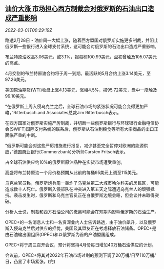 <!--1646096462000-->
[油价大涨 市场担心西方制裁会对俄罗斯的石油出口造成严重影响](https://cn.reuters.com/article/oil-close-0228-mon-idCNKBS2KY2ZA)
------

<div><i>2022-03-01T00:29:19Z</i></div><p>路透2月28日 - 油价周一大幅上涨，随着西方盟国对俄罗斯实施更多制裁，并阻止俄罗斯一些银行进入全球支付系统，这可能会对俄罗斯的石油出口造成严重影响。</p><p>布兰特原油收高3.06美元，或3.1%，报每桶100.99美元，盘初曾触及105.07美元的高点。</p><p>4月交割的布兰特原油合约将于周一到期。最活跃的5月合约上涨3.14美元，至97.26美元。</p><p>美国原油期货(WTI)收盘上涨4.13美元，涨幅4.5%，报95.72美元，盘中一度触及99.10美元。</p><p>“在俄罗斯上周入侵乌克兰之后，全球石油市场的紧张状况可能会变得更加严峻，”Ritterbusch and Associates总裁Jim Ritterbusch表示。</p><p>在西方国家对俄罗斯实施严厉制裁，并切断一些俄罗斯银行与环球银行金融电信协会(SWIFT)国际支付系统的联系后，俄罗斯从石油到粮食等所有大宗商品的出口正面临严重的中断。</p><p>“俄罗斯可能会对这些严厉措施进行报复，减少甚至完全暂停对欧洲的能源供应，”德国商业银行(Commerzbank)分析师Carsten Fritsch表示。</p><p>占全球石油供应约10%的俄罗斯原油品种在实货市场遭受重创。</p><p>高盛将布兰特原油一个月价格预期从此前的每桶95美元上调至115美元。</p><p>乌克兰官员称，俄罗斯炮兵周一轰炸了乌克兰第二大城市哈尔科夫的居民区，可能造成数十人死亡。俄罗斯入侵部队在冲突进入第五天之际遭遇乌克兰人的顽强抵抗。袭击发生时，俄罗斯和乌克兰官员正在白俄罗斯边境会晤，但会谈并未取得突破。</p><p>分析人士说，制裁和西方石油公司的撤离可能会在短期内影响俄罗斯的石油生产。</p><p>OPEC+的一名消息人士和一名资深业内人士告诉路透，由于油价飙升，以及俄罗斯入侵乌克兰后对供应的担忧，美国及其盟友正在考虑释放石油储备。OPEC+是由石油输出国组织(OPEC)和以俄罗斯为首的产油盟国组成。</p><p>OPEC+将于周三召开会议，预计将坚持4月份每日增加40万桶石油供应的计划。</p><p>会议前，OPEC+将其对2022年石油市场过剩的预测下调了20万桶/日至110万桶/日，凸显了市场紧张。(完)</p>
